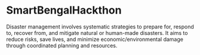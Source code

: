 # SmartBengalHackthon
Disaster management involves systematic strategies to prepare for, respond to, recover from, and mitigate natural or human-made disasters. It aims to reduce risks, save lives, and minimize economic/environmental damage through coordinated planning and resources.
